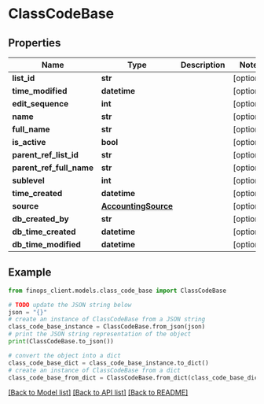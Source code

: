# ClassCodeBase


## Properties

Name | Type | Description | Notes
------------ | ------------- | ------------- | -------------
**list_id** | **str** |  | [optional] 
**time_modified** | **datetime** |  | [optional] 
**edit_sequence** | **int** |  | [optional] 
**name** | **str** |  | [optional] 
**full_name** | **str** |  | [optional] 
**is_active** | **bool** |  | [optional] 
**parent_ref_list_id** | **str** |  | [optional] 
**parent_ref_full_name** | **str** |  | [optional] 
**sublevel** | **int** |  | [optional] 
**time_created** | **datetime** |  | [optional] 
**source** | [**AccountingSource**](AccountingSource.md) |  | [optional] 
**db_created_by** | **str** |  | [optional] 
**db_time_created** | **datetime** |  | [optional] 
**db_time_modified** | **datetime** |  | [optional] 

## Example

```python
from finops_client.models.class_code_base import ClassCodeBase

# TODO update the JSON string below
json = "{}"
# create an instance of ClassCodeBase from a JSON string
class_code_base_instance = ClassCodeBase.from_json(json)
# print the JSON string representation of the object
print(ClassCodeBase.to_json())

# convert the object into a dict
class_code_base_dict = class_code_base_instance.to_dict()
# create an instance of ClassCodeBase from a dict
class_code_base_from_dict = ClassCodeBase.from_dict(class_code_base_dict)
```
[[Back to Model list]](../README.md#documentation-for-models) [[Back to API list]](../README.md#documentation-for-api-endpoints) [[Back to README]](../README.md)


